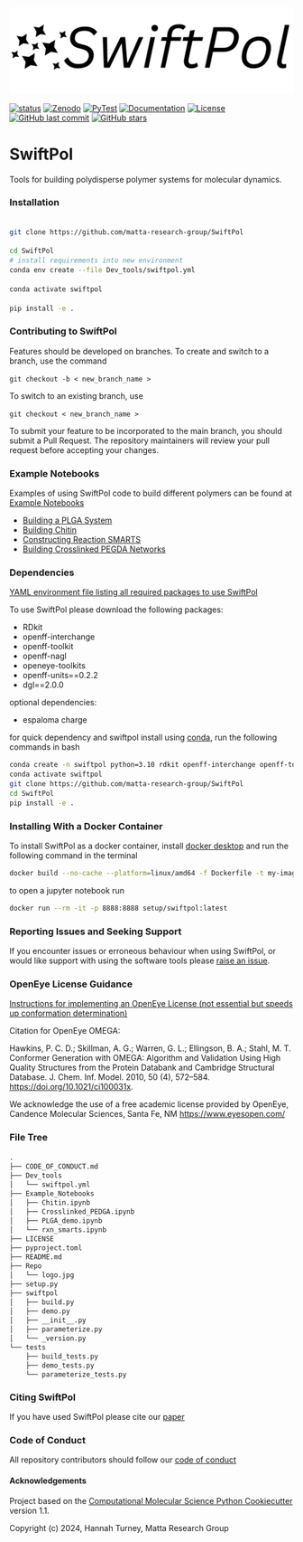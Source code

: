 ![title](Repo/logo.jpg)

[![status](https://joss.theoj.org/papers/8ddec851cf6ac8c0ae55ed4024b75b79/status.svg)](https://joss.theoj.org/papers/8ddec851cf6ac8c0ae55ed4024b75b79)
[![Zenodo](https://zenodo.org/badge/798303954.svg)](https://zenodo.org/badge/latestdoi/798303954)
[![PyTest](https://github.com/matta-research-group/SwiftPol/actions/workflows/SwiftPol_tests.yml/badge.svg)](https://github.com/matta-research-group/SwiftPol/actions/workflows/SwiftPol_tests.yml)
[![Documentation](https://img.shields.io/badge/Documentation-Online-brightgreen)](https://matta-research-group.github.io/SwiftPol)
[![License](https://img.shields.io/badge/license-BSD--3--Clause-blue.svg)](https://github.com/yourusername/yourrepository/blob/main/LICENSE)
[![GitHub last commit](https://img.shields.io/github/last-commit/matta-research-group/SwiftPol)](https://github.com/matta-research-group/SwiftPol/commits/main)
[![GitHub stars](https://img.shields.io/github/stars/matta-research-group/SwiftPol)](https://github.com/matta-research-group/SwiftPol/stargazers)



# SwiftPol
Tools for building polydisperse polymer systems for molecular dynamics.

### Installation

```bash

git clone https://github.com/matta-research-group/SwiftPol

cd SwiftPol
# install requirements into new environment
conda env create --file Dev_tools/swiftpol.yml

conda activate swiftpol

pip install -e .

```

### Contributing to SwiftPol

Features should be developed on branches. To create and switch to a branch, use the command

`git checkout -b < new_branch_name >`

To switch to an existing branch, use

`git checkout < new_branch_name >`

To submit your feature to be incorporated to the main branch, you should submit a Pull Request. The repository maintainers will review your pull request before accepting your changes.

### Example Notebooks
Examples of using SwiftPol code to build different polymers can be found at [Example Notebooks](Example_Notebooks/)
-  [Building a PLGA System](Example_Notebooks/PLGA_demo.ipynb)
-  [Building Chitin](Example_Notebooks/Chitin.ipynb)
-  [Constructing Reaction SMARTS](Example_Notebooks/rxn_smarts.ipynb)
-  [Building Crosslinked PEGDA Networks](Example_Notebooks/Crosslinking_demo.ipynb)

### Dependencies
[YAML environment file listing all required packages to use SwiftPol](https://github.com/matta-research-group/SwiftPol/blob/main/Dev_tools/swiftpol.yml)

To use SwiftPol please download the following packages:
- RDkit
- openff-interchange
- openff-toolkit
- openff-nagl
- openeye-toolkits
- openff-units==0.2.2
- dgl==2.0.0

optional dependencies:
- espaloma charge


for quick dependency and swiftpol install using [conda](https://docs.conda.io/projects/conda/en/latest/user-guide/install/index.html), run the following commands in bash
```bash
conda create -n swiftpol python=3.10 rdkit openff-interchange openff-toolkit openff-nagl dgl=2.0.0 openeye-toolkits nglview openff-units=0.2.2 -c conda-forge -c dglteam -c openeye
conda activate swiftpol
git clone https://github.com/matta-research-group/SwiftPol
cd SwiftPol
pip install -e .
```

### Installing With a Docker Container

To install SwiftPol as a docker container, install [docker desktop](https://docs.docker.com/desktop/) and run the following command in the terminal

```bash
docker build --no-cache --platform=linux/amd64 -f Dockerfile -t my-image -t setup/swiftpol:latest .
```

to open a jupyter notebook run

```bash
docker run --rm -it -p 8888:8888 setup/swiftpol:latest
```

### Reporting Issues and Seeking Support

If you encounter issues or erroneous behaviour when using SwiftPol, or would like support with using the software tools please [raise an issue](https://github.com/matta-research-group/SwiftPol/issues).



### OpenEye License Guidance
[Instructions for implementing an OpenEye License (not essential but speeds up conformation determination)](https://docs.eyesopen.com/toolkits/python/quickstart-python/license.html)

Citation for OpenEye OMEGA:

Hawkins, P. C. D.; Skillman, A. G.; Warren, G. L.; Ellingson, B. A.; Stahl, M. T. Conformer Generation with OMEGA: Algorithm and Validation Using High Quality Structures from the Protein Databank and Cambridge Structural Database. J. Chem. Inf. Model. 2010, 50 (4), 572–584. https://doi.org/10.1021/ci100031x.

We acknowledge the use of a free academic license provided by OpenEye, Candence Molecular Sciences, Santa Fe, NM https://www.eyesopen.com/


### File Tree
```
.
├── CODE_OF_CONDUCT.md
├── Dev_tools
│   └── swiftpol.yml
├── Example_Notebooks
│   ├── Chitin.ipynb
│   ├── Crosslinked_PEDGA.ipynb
│   ├── PLGA_demo.ipynb
│   └── rxn_smarts.ipynb
├── LICENSE
├── pyproject.toml
├── README.md
├── Repo
│   └── logo.jpg
├── setup.py
├── swiftpol
│   ├── build.py
│   ├── demo.py
│   ├── __init__.py
│   ├── parameterize.py
│   └── _version.py
└── tests
    ├── build_tests.py
    ├── demo_tests.py
    └── parameterize_tests.py
```

### Citing SwiftPol
If you have used SwiftPol please cite our [paper](https://joss.theoj.org/papers/10.21105/joss.08053)

### Code of Conduct
All repository contributors should follow our [code of conduct](CODE_OF_CONDUCT.md)

#### Acknowledgements
Project based on the 
[Computational Molecular Science Python Cookiecutter](https://github.com/molssi/cookiecutter-cms) version 1.1.

Copyright (c) 2024, Hannah Turney, Matta Research Group

